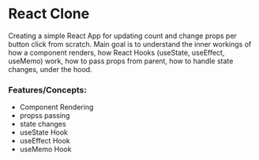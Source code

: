 # React Clone

Creating a simple React App for updating count and change props per button click from scratch. Main goal is to understand the inner workings of how a component renders, how React Hooks (useState, useEffect, useMemo) work, how to pass props from parent, how to handle state changes, under the hood.

### Features/Concepts:

* Component Rendering
* propss passing
* state changes
* useState Hook
* useEffect Hook
* useMemo Hook


